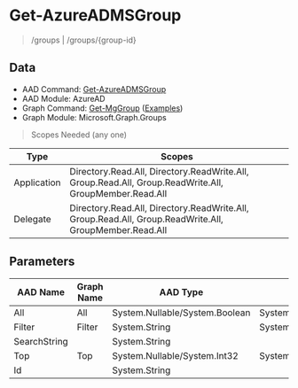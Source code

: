 # Get-AzureADMSGroup

> /groups | /groups/{group-id}

## Data

+ AAD Command: [Get-AzureADMSGroup](https://docs.microsoft.com/en-us/powershell/module/AzureAD/Get-AzureADMSGroup)
+ AAD Module: AzureAD
+ Graph Command: [Get-MgGroup](https://docs.microsoft.com/en-us/powershell/module/Microsoft.Graph.Groups/Get-MgGroup) ([Examples](https://github.com/orgs/msgraph/discussions?discussions_q=Get-MgGroup))
+ Graph Module: Microsoft.Graph.Groups

> Scopes Needed (any one)

|Type|Scopes|
|---|---|
|Application|Directory.Read.All, Directory.ReadWrite.All, Group.Read.All, Group.ReadWrite.All, GroupMember.Read.All|
|Delegate|Directory.Read.All, Directory.ReadWrite.All, Group.Read.All, Group.ReadWrite.All, GroupMember.Read.All|

## Parameters

|AAD Name|Graph Name|AAD Type|Graph Type|Infos|
|---|---|---|---|---|
|All|All|System.Nullable/System.Boolean|System.Management.Automation.SwitchParameter||
|Filter|Filter|System.String|System.String||
|SearchString||System.String|||
|Top|Top|System.Nullable/System.Int32|System.Int32||
|Id||System.String|||

